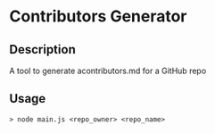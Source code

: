 # Contributors Generator

## Description
<p>A tool to generate acontributors.md for a GitHub repo<p> 

## Usage
```
> node main.js <repo_owner> <repo_name>
```
